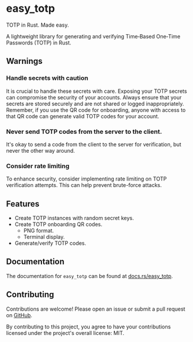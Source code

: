 # easy_totp

TOTP in Rust. Made easy. 

A lightweight library for generating and verifying Time‑Based One‑Time Passwords (TOTP) in Rust.

## Warnings
### Handle secrets with caution
It is crucial to handle these secrets with care. Exposing your TOTP secrets can compromise the security of your accounts. Always ensure that your secrets are stored securely and are not shared or logged inappropriately. Remember, if you use the QR code for onboarding, anyone with access to that QR code can generate valid TOTP codes for your account.

### Never send TOTP codes from the server to the client. 
It's okay to send a code from the client to the server for verification, but never the other way around.

### Consider rate limiting
To enhance security, consider implementing rate limiting on TOTP verification attempts. This can help prevent brute-force attacks.

## Features
- Create TOTP instances with random secret keys.
- Create TOTP onboarding QR codes.
    - PNG format.
    - Terminal display.
- Generate/verify TOTP codes.

## Documentation
The documentation for `easy_totp` can be found at [docs.rs/easy_totp](https://docs.rs/easy_totp).

## Contributing
Contributions are welcome! Please open an issue or submit a pull request on [GitHub](https://github.com/JonathanMcCormickJr/easy_totp).

By contributing to this project, you agree to have your contributions licensed under the project's overall license: MIT.